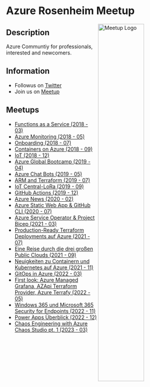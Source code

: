 # Azure Rosenheim Meetup

<img width="50%" align="right" alt="Meetup Logo" src="https://secure.meetupstatic.com/photos/event/2/5/7/3/clean_476649587.jpeg">

## Description

Azure Communtiy for professionals, interested and newcomers.

## Information

- Followus on [Twitter](https://twitter.com/AzureMeetup)
- Join us on [Meetup](https://www.meetup.com/de-DE/Azure-Meetup-Rosenheim/)

## Meetups

- [Functions as a Service (2018 - 03)](Azure%20Meetup%202018%20-%2003%20-%20Functions%20as%20a%20Service/Azure%20Meetup%202018%20-%2003%20-%20Functions%20as%20a%20Service.pdf)
- [Azure Monitoring (2018 - 05)](Azure%20Meetup%202018%20-%2005%20-%20Azure%20Monitoring/Azure%20Meetup%202018%20-%2005%20-%20Monitoring.pdf)
- [Onboarding (2018 - 07)](Azure%20Meetup%202018%20-%2007%20-%20Onboarding/whiteduck-azure-meetup-2018-07.pdf)
- [Containers on Azure (2018 - 09)](Azure%20Meetup%202018%20-%2009%20-%20Containers%20on%20Azure)
- [IoT (2018 - 12)](Azure%20Meetup%202018%20-%2012%20-%20IoT/Azure-Meetup-2018-12-IoT.pdf)
- [Azure Global Bootcamp (2019 - 04)](Azure%20Global%20Bootcamp%202019%20-%2004/Azure-Bootcamp-Container%20on%20Azure.pdf)
- [Azure Chat Bots (2019 - 05)](Azure%20Meetup%202019%20-%2005%20-%20Azure%20Chat%20Bots)
- [ARM and Terraform (2019 - 07)](Azure%20Meetup%202019%20-%2007%20-%20ARM-andTerraform/Azure%20Meetup%202019%20-%2007%20-%20ARM-and-Terraform.pdf)
- [IoT Central-LoRa (2019 - 09)](Azure%20Meetup%202019%20-%2009%20-%20IoT%20Central-LoRa/AzureMeetup-IoT-Central-LoRa-2019-09.pdf)
- [GitHub Actions (2019 - 12)](Azure%20Meetup%202019%20-%2012%20-%20Github%20Actions)
- [Azure News (2020 - 02)](Azure%20Meetup%202020%20-%2002%20-%20Azure%20News)
- [Azure Static Web App & GitHub CLI (2020 - 07)](Azure%20Meetup%202020%20-%2007%20-%20Azure%20Static%20Web%20App%20%26%20GitHub%20CLI/AzureStaticWebApps.pptx)
- [Azure Service Operator & Project Bicep (2021 - 03)](Azure-Meetup-2021-03-Azure-Service-Operator-and-Project-Bicep/README.md)
- [Production-Ready Terraform Deployments auf Azure (2021 - 07)](Azure-Meetup-2021-07-Production-Ready-Terraform-Deployments-auf-Azure/README.md)
- [Eine Reise durch die drei großen Public Clouds (2021 - 09)](Azure-Meetup-2021-09-Eine-Reise-durch-die-drei-großen-Public-Clouds/README.md)
- [Neuigkeiten zu Containern und Kubernetes auf Azure (2021 - 11)](Azure-Meetup-2021-11-Neuigkeiten-zu-Containern-und-Kubernetes-auf-Azure/README.md)
- [GitOps in Azure (2022 - 03)](Azure-Meetup-2022-03-GitOps-in-Azure/README.md)
- [First look: Azure Managed Grafana, AZApi Terraform Provider, Azure Terrafy (2022 - 05)](Azure-Meetup-2022-05-Grafana-azapi-aztfy/README.md)
- [Windows 365 und Microsoft 365 Security for Endpoints (2022 - 11)](Azure-Meetup-2022-11-Windows365/README.md)
- [Power Apps Überblick (2022 - 12)](Azure-Meetup-2022-12-PowerApps/README.md)
- [Chaos Engineering with Azure Chaos Studio pt. 1 (2023 - 03)](Azure-Meetup-2023-03-22-Chaos-Engineering-pt1/README.md)